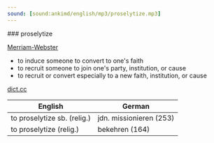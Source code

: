 ```yaml
---
sound: [sound:ankimd/english/mp3/proselytize.mp3]
---
```


\### proselytize

[Merriam-Webster](https://www.merriam-webster.com/dictionary/proselytize)

- to induce someone to convert to one's faith
- to recruit someone to join one's party, institution, or cause
- to recruit or convert especially to a new faith, institution, or cause

[dict.cc](https://www.dict.cc/proselytize)

| English        | German       |
| -------------- | ------------ |
| to proselytize sb. (relig.) | jdn. missionieren (253) |
| to proselytize (relig.) | bekehren (164) |
